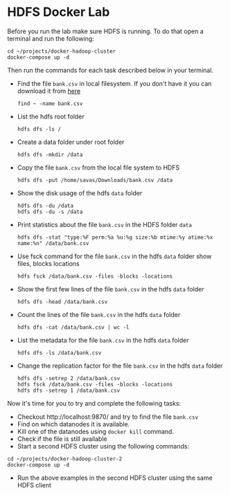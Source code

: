 # HDFS Docker Lab
Before you run the lab make sure HDFS is running. To do that open a terminal and run the following:
```
cd ~/projects/docker-hadoop-cluster
docker-compose up -d
```

Then run the commands for each task described below in your terminal.

- Find the file `bank.csv` in local filesystem. If you don't have it you can download it from [here](https://www.kaggle.com/janiobachmann/bank-marketing-dataset)
    
    ```
    find ~ -name bank.csv
    ```

- List the hdfs root folder
    ```
    hdfs dfs -ls /
    ```

- Create a data folder under root folder
    ```
    hdfs dfs -mkdir /data
    ```

- Copy the file `bank.csv` from the local file system to HDFS
    ```
    hdfs dfs -put /home/savas/Downloads/bank.csv /data
    ```

- Show the disk usage of the hdfs `data` folder
    ```
    hdfs dfs -du /data
    hdfs dfs -du -s /data
    ```

- Print statistics about the file `bank.csv` in the HDFS folder `data`
    ```
    hdfs dfs -stat "type:%F perm:%a %u:%g size:%b mtime:%y atime:%x name:%n" /data/bank.csv
    ```

- Use fsck command for the file `bank.csv` in the hdfs `data` folder show files, blocks locations
    ```
    hdfs fsck /data/bank.csv -files -blocks -locations
    ```

- Show the first few lines of the file `bank.csv` in the hdfs `data` folder
    ```
    hdfs dfs -head /data/bank.csv
    ```

- Count the lines of the file `bank.csv` in the hdfs `data` folder
    ```
    hdfs dfs -cat /data/bank.csv | wc -l
    ```

- List the metadata for the file `bank.csv` in the hdfs `data` folder
    ```
    hdfs dfs -ls /data/bank.csv
    ```

- Change the replication factor for the file `bank.csv` in the hdfs `data` folder
    ```
    hdfs dfs -setrep 2 /data/bank.csv
    hdfs fsck /data/bank.csv -files -blocks -locations
    hdfs dfs -setrep 1 /data/bank.csv
    ```

Now it's time for you to try and complete the following tasks:

- Checkout http://localhost:9870/ and try to find the file `bank.csv`
- Find on which datanodes it is available.
- Kill one of the datanodes using `docker kill` command. 
- Check if the file is still available
- Start a second HDFS cluster using the following commands:
```
cd ~/projects/docker-hadoop-cluster-2
docker-compose up -d
```
- Run the above examples in the second HDFS cluster using the same HDFS client

